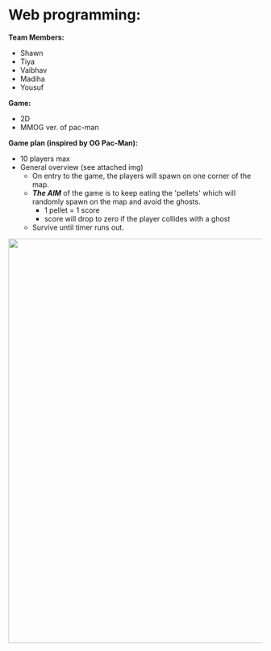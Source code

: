 # Web programming:
__Team Members:__
* Shawn 
* Tiya
* Vaibhav
* Madiha 
* Yousuf

__Game:__
* 2D
* MMOG ver. of pac-man

__Game plan (inspired by OG Pac-Man):__
* 10 players max
* General overview (see attached img)
  * On entry to the game, the players will spawn on one corner of the map.
  * ***The AIM*** of the game is to keep eating the 'pellets' which will randomly spawn on the map and avoid the ghosts.
    * 1 pellet = 1 score
    * score will drop to zero if the player collides with a ghost
  * Survive until timer runs out.
  
  

<img src="https://github.com/tiyafrancis/cw/blob/main/image/Game_Plan.PNG" width = 800>
